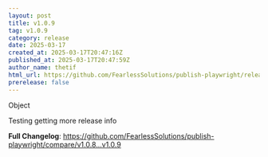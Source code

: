 ```yaml
---
layout: post
title: v1.0.9
tag: v1.0.9
category: release
date: 2025-03-17
created_at: 2025-03-17T20:47:16Z
published_at: 2025-03-17T20:47:59Z
author_name: thetif
html_url: https://github.com/FearlessSolutions/publish-playwright/releases/tag/v1.0.9
prerelease: false
---
```

Object

Testing getting more release info

**Full Changelog**: https://github.com/FearlessSolutions/publish-playwright/compare/v1.0.8...v1.0.9

